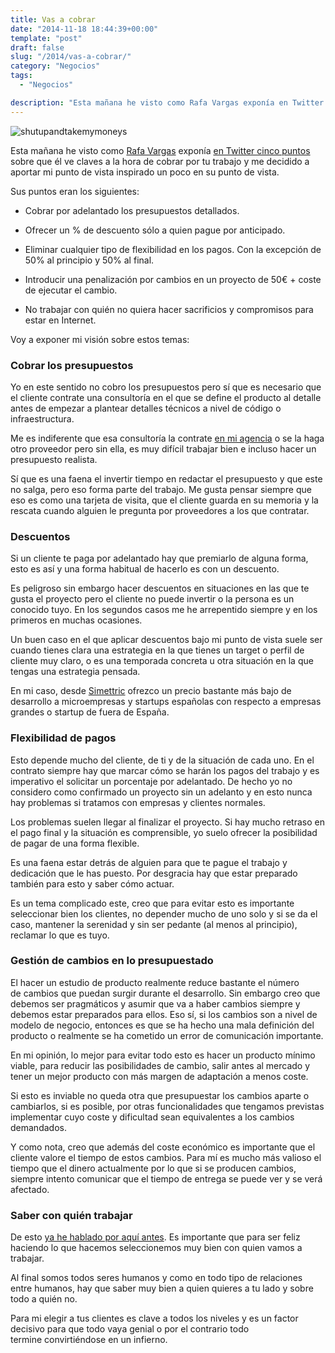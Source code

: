 ```yaml
---
title: Vas a cobrar
date: "2014-11-18 18:44:39+00:00"
template: "post"
draft: false
slug: "/2014/vas-a-cobrar/"
category: "Negocios"
tags:
  - "Negocios"

description: "Esta mañana he visto como Rafa Vargas exponía en Twitter cinco puntos sobre que él ve claves a la hora de cobrar por tu trabajo y me decidido a aportar mi punto de vista inspirado un poco en su punto de vista."
---
```


![shutupandtakemymoneys](http://asiermarques.com/wp-content/uploads/2014/11/shutupandtakemymoneys.jpg)

Esta mañana he visto como [Rafa Vargas](http://rafavargas.com/) exponía [en Twitter cinco puntos](https://twitter.com/rafavargas/status/534644255290322944) sobre que él ve claves a la hora de cobrar por tu trabajo y me decidido a aportar mi punto de vista inspirado un poco en su punto de vista.

Sus puntos eran los siguientes:



	
  * Cobrar por adelantado los presupuestos detallados.

	
  * Ofrecer un % de descuento sólo a quien pague por anticipado.

	
  * Eliminar cualquier tipo de flexibilidad en los pagos. Con la excepción de 50% al principio y 50% al final.

	
  * Introducir una penalización por cambios en un proyecto de 50€ + coste de ejecutar el cambio.

	
  * No trabajar con quién no quiera hacer sacrificios y compromisos para estar en Internet.


Voy a exponer mi visión sobre estos temas:


### Cobrar los presupuestos


Yo en este sentido no cobro los presupuestos pero sí que es necesario que el cliente contrate una consultoría en el que se define el producto al detalle antes de empezar a plantear detalles técnicos a nivel de código o infraestructura.

Me es indiferente que esa consultoría la contrate [en mi agencia](http://simettric.com) o se la haga otro proveedor pero sin ella, es muy difícil trabajar bien e incluso hacer un presupuesto realista.

Sí que es una faena el invertir tiempo en redactar el presupuesto y que este no salga, pero eso forma parte del trabajo. Me gusta pensar siempre que eso es como una tarjeta de visita, que el cliente guarda en su memoria y la rescata cuando alguien le pregunta por proveedores a los que contratar.


### Descuentos


Si un cliente te paga por adelantado hay que premiarlo de alguna forma, esto es así y una forma habitual de hacerlo es con un descuento.

Es peligroso sin embargo hacer descuentos en situaciones en las que te gusta el proyecto pero el cliente no puede invertir o la persona es un conocido tuyo. En los segundos casos me he arrepentido siempre y en los primeros en muchas ocasiones.

Un buen caso en el que aplicar descuentos bajo mi punto de vista suele ser cuando tienes clara una estrategia en la que tienes un target o perfil de cliente muy claro, o es una temporada concreta u otra situación en la que tengas una estrategia pensada.

En mi caso, desde [Simettric](http://simettric.com) ofrezco un precio bastante más bajo de desarrollo a microempresas y startups españolas con respecto a empresas grandes o startup de fuera de España.


### Flexibilidad de pagos


Esto depende mucho del cliente, de ti y de la situación de cada uno. En el contrato siempre hay que marcar cómo se harán los pagos del trabajo y es imperativo el solicitar un porcentaje por adelantado. De hecho yo no considero como confirmado un proyecto sin un adelanto y en esto nunca hay problemas si tratamos con empresas y clientes normales.

Los problemas suelen llegar al finalizar el proyecto. Si hay mucho retraso en el pago final y la situación es comprensible, yo suelo ofrecer la posibilidad de pagar de una forma flexible.

Es una faena estar detrás de alguien para que te pague el trabajo y dedicación que le has puesto. Por desgracia hay que estar preparado también para esto y saber cómo actuar.

Es un tema complicado este, creo que para evitar esto es importante seleccionar bien los clientes, no depender mucho de uno solo y si se da el caso, mantener la serenidad y sin ser pedante (al menos al principio), reclamar lo que es tuyo.


### Gestión de cambios en lo presupuestado


El hacer un estudio de producto realmente reduce bastante el número de cambios que puedan surgir durante el desarrollo. Sin embargo creo que debemos ser pragmáticos y asumir que va a haber cambios siempre y debemos estar preparados para ellos. Eso sí, si los cambios son a nivel de modelo de negocio, entonces es que se ha hecho una mala definición del producto o realmente se ha cometido un error de comunicación importante.

En mi opinión, lo mejor para evitar todo esto es hacer un producto mínimo viable, para reducir las posibilidades de cambio, salir antes al mercado y tener un mejor producto con más margen de adaptación a menos coste.

Si esto es inviable no queda otra que presupuestar los cambios aparte o cambiarlos, si es posible, por otras funcionalidades que tengamos previstas implementar cuyo coste y dificultad sean equivalentes a los cambios demandados.

Y como nota, creo que además del coste económico es importante que el cliente valore el tiempo de estos cambios. Para mí es mucho más valioso el tiempo que el dinero actualmente por lo que si se producen cambios, siempre intento comunicar que el tiempo de entrega se puede ver y se verá afectado.


### Saber con quién trabajar


De esto [ya he hablado por aquí antes](http://asiermarques.com/2012/clientes-con-los-que-yo-no-trabajo/). Es importante que para ser feliz haciendo lo que hacemos seleccionemos muy bien con quien vamos a trabajar.

Al final somos todos seres humanos y como en todo tipo de relaciones entre humanos, hay que saber muy bien a quien quieres a tu lado y sobre todo a quién no.

Para mi elegir a tus clientes es clave a todos los niveles y es un factor decisivo para que todo vaya genial o por el contrario todo termine convirtiéndose en un infierno.


